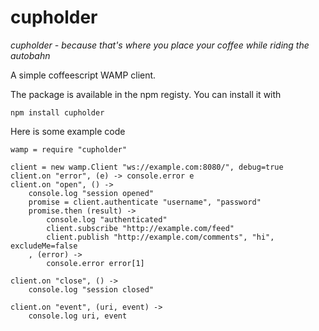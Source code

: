 cupholder
=========

*cupholder - because that's where you place your coffee while riding the autobahn*

A simple coffeescript WAMP client.

The package is available in the npm registy. You can install it with

    npm install cupholder

Here is some example code
    
    wamp = require "cupholder"

    client = new wamp.Client "ws://example.com:8080/", debug=true
    client.on "error", (e) -> console.error e
    client.on "open", () ->
        console.log "session opened"
        promise = client.authenticate "username", "password"
        promise.then (result) ->
            console.log "authenticated"
            client.subscribe "http://example.com/feed"
            client.publish "http://example.com/comments", "hi", excludeMe=false
        , (error) ->
            console.error error[1]

    client.on "close", () ->
        console.log "session closed"

    client.on "event", (uri, event) ->
        console.log uri, event

